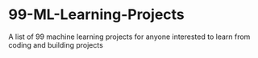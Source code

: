 # 99-ML-Learning-Projects
A list of 99 machine learning projects for anyone interested to learn from coding and building projects
